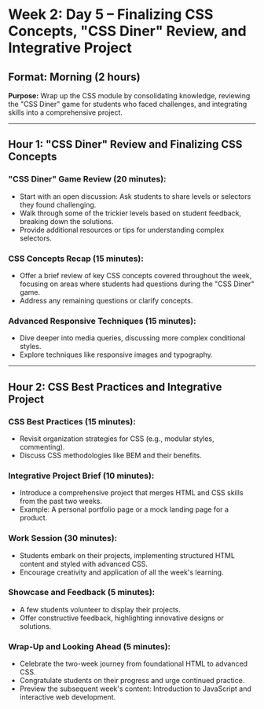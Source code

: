 # Week 2: Day 5 – Finalizing CSS Concepts, "CSS Diner" Review, and Integrative Project

## Format: Morning (2 hours)

**Purpose:** Wrap up the CSS module by consolidating knowledge, reviewing the "CSS Diner" game for students who faced challenges, and integrating skills into a comprehensive project.

---

## Hour 1: "CSS Diner" Review and Finalizing CSS Concepts

### "CSS Diner" Game Review (20 minutes):

- Start with an open discussion: Ask students to share levels or selectors they found challenging.
- Walk through some of the trickier levels based on student feedback, breaking down the solutions.
- Provide additional resources or tips for understanding complex selectors.

### CSS Concepts Recap (15 minutes):

- Offer a brief review of key CSS concepts covered throughout the week, focusing on areas where students had questions during the "CSS Diner" game.
- Address any remaining questions or clarify concepts.

### Advanced Responsive Techniques (15 minutes):

- Dive deeper into media queries, discussing more complex conditional styles.
- Explore techniques like responsive images and typography.

---

## Hour 2: CSS Best Practices and Integrative Project

### CSS Best Practices (15 minutes):

- Revisit organization strategies for CSS (e.g., modular styles, commenting).
- Discuss CSS methodologies like BEM and their benefits.

### Integrative Project Brief (10 minutes):

- Introduce a comprehensive project that merges HTML and CSS skills from the past two weeks.
- Example: A personal portfolio page or a mock landing page for a product.

### Work Session (30 minutes):

- Students embark on their projects, implementing structured HTML content and styled with advanced CSS.
- Encourage creativity and application of all the week's learning.

### Showcase and Feedback (5 minutes):

- A few students volunteer to display their projects.
- Offer constructive feedback, highlighting innovative designs or solutions.

### Wrap-Up and Looking Ahead (5 minutes):

- Celebrate the two-week journey from foundational HTML to advanced CSS.
- Congratulate students on their progress and urge continued practice.
- Preview the subsequent week's content: Introduction to JavaScript and interactive web development.
